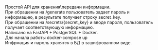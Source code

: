 Простой API для хранения\передачи информации.<br>
При обращении на /generate пользователь задает пароль и информацию, в результате получает строку secret_key.<br>
При обращении на /secrets/{secret_key} и вводе пароля, пользователь получает соответствующую информацию.<br>
Написано на FastAPI + PostgerSQL + Docker.<br>
Для начала работы docker-compose up <br>
Инфрмация и пароль хранятся в БД в зашифрованном виде.
